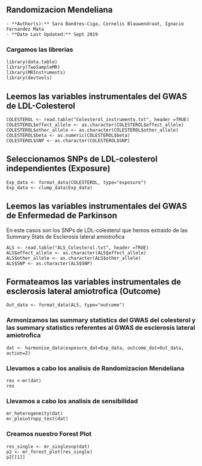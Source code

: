 ## Randomizacion Mendeliana

	- **Author(s):** Sara Bandres-Ciga, Cornelis Blauwendraat, Ignacio Fernandez Mata
	- **Date Last Updated:** Sept 2019

### Cargamos las librerias
```
library(data.table)
library(TwoSampleMR)
library(MRInstruments)
library(devtools)
```

## Leemos las variables instrumentales del GWAS de LDL-Colesterol
```
COLESTEROL <- read.table("Colesterol_instrumento.txt", header =TRUE)
COLESTEROL$effect_allele <- as.character(COLESTEROL$effect_allele)
COLESTEROL$other_allele <- as.character(COLESTEROL$other_allele)
COLESTEROL$beta <- as.numeric(COLESTEROL$beta)
COLESTEROL$SNP <- as.character(COLESTEROL$SNP)
```

## Seleccionamos SNPs de LDL-colesterol independientes (Exposure)
```
Exp_data <- format_data(COLESTEROL, type="exposure")
Exp_data <- clump_data(Exp_data)
```
## Leemos las variables instrumentales del GWAS de Enfermedad de Parkinson
En este casos son los SNPs de LDL-colesterol que hemos extraido de las Summary Stats de Esclerosis lateral amiotrofica
```	
ALS <- read.table("ALS_Colesterol.txt", header =TRUE)
ALS$effect_allele <- as.character(ALS$effect_allele)
ALS$other_allele <- as.character(ALS$other_allele)
ALS$SNP <- as.character(ALS$SNP)
```

## Formateamos las variables instrumentales de esclerosis lateral amiotrofica (Outcome)
```
Out_data <- format_data(ALS, type="outcome")
```
### Armonizamos las summary statistics del GWAS del colesterol y las summary statistics referentes al GWAS de esclerosis lateral amiotrofica
```
dat <- harmonise_data(exposure_dat=Exp_data, outcome_dat=Out_data, action=2)
```
### Llevamos a cabo los analisis de Randomizacion Mendeliana
```
res <-mr(dat)
res
```
### Llevamos a cabo los analisis de sensibilidad
```
mr_heterogeneity(dat)
mr_pleiotropy_test(dat)
```
### Creamos nuestro Forest Plot
```
res_single <- mr_singlesnp(dat)
p2 <- mr_forest_plot(res_single)
p2[[1]]
```
